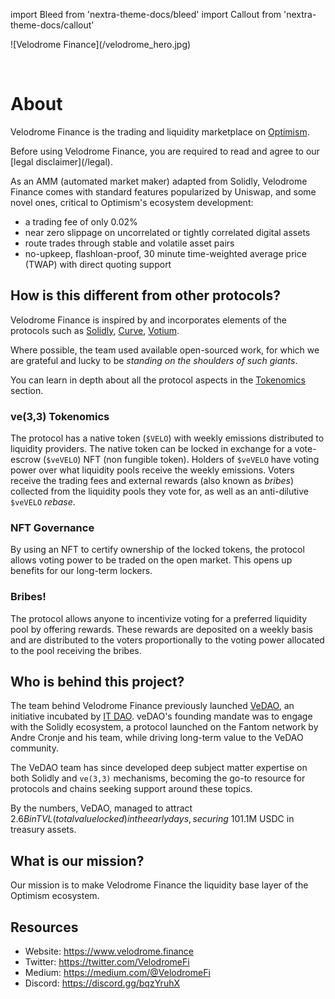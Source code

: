 import Bleed from 'nextra-theme-docs/bleed'
import Callout from 'nextra-theme-docs/callout'

<Bleed>
  ![Velodrome Finance](/velodrome_hero.jpg)
</Bleed>

&nbsp;

# About

Velodrome Finance is the trading and liquidity marketplace on
[Optimism](https://www.optimism.io/).

<Callout emoji="⚠️">
  Before using Velodrome Finance, you are required to read and agree to our
  [legal disclaimer](/legal).
</Callout>

As an AMM (automated market maker) adapted from Solidly, Velodrome Finance
comes with standard features popularized by Uniswap, and some novel ones,
critical to Optimism's ecosystem development:
 * a trading fee of only 0.02%
 * near zero slippage on uncorrelated or tightly correlated digital
   assets
 * route trades through stable and volatile asset pairs
 * no-upkeep, flashloan-proof, 30 minute time-weighted average price
   (TWAP) with direct quoting support

## How is this different from other protocols?

Velodrome Finance is inspired by and incorporates elements of
the protocols such as [Solidly](https://github.com/solidlyexchange),
[Curve](https://curve.fi/rootfaq), [Votium](https://votium.app).

Where possible, the team used available open-sourced work, for which we are
grateful and lucky to be _standing on the shoulders of such giants_.

You can learn in depth about all the protocol aspects in the
[Tokenomics](/tokenomics) section.

### ve(3,3) Tokenomics

The protocol has a native token (`$VELO`) with weekly emissions distributed to
liquidity providers. The native token can be locked in exchange for a
vote-escrow (`$veVELO`) NFT (non fungible token). Holders of `$veVELO` have voting power
over what liquidity pools receive the weekly emissions. Voters receive the
trading fees and external rewards (also known as _bribes_) collected from the
liquidity pools they vote for, as well as an anti-dilutive `$veVELO` _rebase_.

### NFT Governance

By using an NFT to certify ownership of the locked tokens, the
protocol allows voting power to be traded on the open market.
This opens up benefits for our long-term lockers.

### Bribes!

The protocol allows anyone to incentivize voting for a preferred liquidity pool
by offering rewards. These rewards are deposited on a weekly basis and are
distributed to the voters proportionally to the voting power allocated to the
pool receiving the bribes.

## Who is behind this project?

The team behind Velodrome Finance previously launched
[VeDAO](https://twitter.com/_vedao_), an initiative incubated by [IT
DAO](https://informationtoken.io). veDAO's founding mandate was to engage with
the Solidly ecosystem, a protocol launched on the Fantom network by Andre
Cronje and his team, while driving long-term value to the VeDAO community.

The VeDAO team has since developed deep subject matter expertise on both
Solidly and `ve(3,3)` mechanisms, becoming the go-to resource for protocols and
chains seeking support around these topics.

By the numbers, VeDAO, managed to attract $2.6B in TVL (total value locked) in the early days,
securing ~10% of Solidly voting power and ~$1.1M USDC in treasury assets.

## What is our mission?

Our mission is to make Velodrome Finance the liquidity base layer of the
Optimism ecosystem.

## Resources

* Website: https://www.velodrome.finance
* Twitter: https://twitter.com/VelodromeFi
* Medium: https://medium.com/@VelodromeFi
* Discord: https://discord.gg/bqzYruhX
